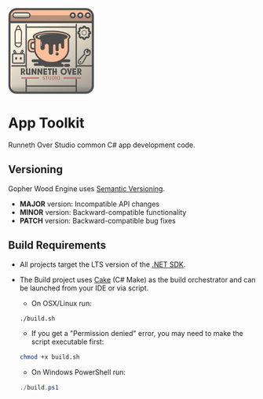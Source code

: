 <p align="left">
  <img src="logo.png" width="175" alt="App Toolkit Logo">
</p>

# App Toolkit
Runneth Over Studio common C# app development code.

## Versioning
Gopher Wood Engine uses [Semantic Versioning](https://semver.org/).

- **MAJOR** version: Incompatible API changes
- **MINOR** version: Backward-compatible functionality
- **PATCH** version: Backward-compatible bug fixes

## Build Requirements
- All projects target the LTS version of the [.NET SDK](https://dotnet.microsoft.com/en-us/download).
- The Build project uses [Cake](https://cakebuild.net/) (C# Make) as the build orchestrator and can be launched from your IDE or via script.

	- On OSX/Linux run:
	```bash
	./build.sh
	```
	- If you get a "Permission denied" error, you may need to make the script executable first:
	```bash
	chmod +x build.sh
	```

	- On Windows PowerShell run:
	```powershell
	./build.ps1
	```
